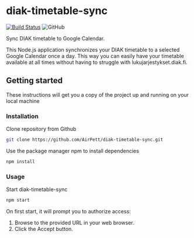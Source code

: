 # diak-timetable-sync

[![Build Status](https://travis-ci.com/AirPett/diak-timetable-sync.svg?branch=master)](https://travis-ci.com/AirPett/diak-timetable-sync) ![GitHub](https://img.shields.io/github/license/airpett/diak-timetable-sync)

Sync DIAK timetable to Google Calendar.

This Node.js application synchronizes your DIAK timetable to a selected Google Calendar once a day. This way you can easily have your timetable available at all times without having to struggle with lukujarjestykset.diak.fi.

## Getting started

These instructions will get you a copy of the project up and running on your local machine

### Installation

Clone repository from Github

```bash
git clone https://github.com/AirPett/diak-timetable-sync.git
```

Use the package manager npm to install dependencies

```bash
npm install
```

### Usage

Start diak-timetable-sync

```bash
npm start
```

On first start, it will prompt you to authorize access:

1. Browse to the provided URL in your web browser.
2. Click the Accept button.
